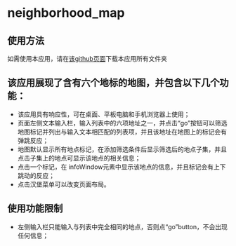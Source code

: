 # neighborhood_map
 ## 使用方法
 如需使用本应用，请在[该github页面](https://github.com/barbiewang/neighborhood_map.git)下载本应用所有文件夹
 ## 该应用展现了含有六个地标的地图，并包含以下几个功能：
 * 该应用具有响应性，可在桌面、平板电脑和手机浏览器上使用；
 * 页面左侧文本输入栏，输入列表中的六项地址之一，并点击“go”按钮可以筛选地图标记并列出与输入文本相匹配的列表项，并且该地址在地图上的标记会有弹跳反应；
 * 地图默认显示所有地点标记，在添加筛选条件后显示筛选后的地点子集，并且点击子集上的地点可显示该地点的相关信息；
 * 点击一个标记，在 infoWindow元素中显示该地点的信息，并且标记会有上下跳动的反应；
 *  点击汉堡菜单可以改变页面布局。
 ## 使用功能限制
 * 左侧输入栏只能输入与列表中完全相同的地点，否则点“go”button，不会出现任何信息；
